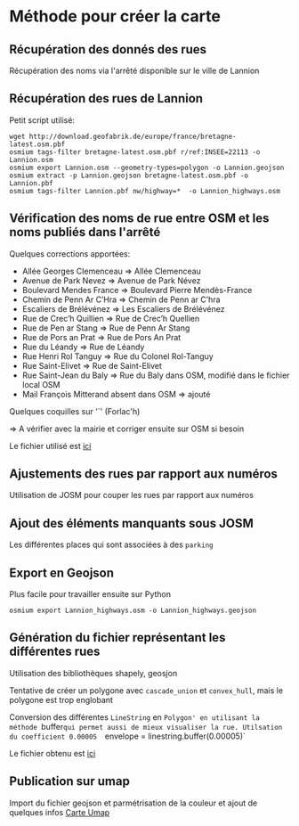 # Méthode pour créer la carte

## Récupération des donnés des rues
Récupération des noms via l'arrêté disponible sur le ville de Lannion

## Récupération des rues de Lannion
Petit script utilisé:
```
wget http://download.geofabrik.de/europe/france/bretagne-latest.osm.pbf
osmium tags-filter bretagne-latest.osm.pbf r/ref:INSEE=22113 -o Lannion.osm
osmium export Lannion.osm --geometry-types=polygon -o Lannion.geojson
osmium extract -p Lannion.geojson bretagne-latest.osm.pbf -o Lannion.pbf
osmium tags-filter Lannion.pbf nw/highway=*  -o Lannion_highways.osm
```

## Vérification des noms de rue entre OSM et les noms publiés dans l'arrêté
Quelques corrections apportées:

- Allée Georges Clemenceau => Allée Clemenceau 
- Avenue de Park Nevez => Avenue de Park Névez
- Boulevard Mendes France => Boulevard Pierre Mendès-France
- Chemin de Penn Ar C’Hra => Chemin de Penn ar C’hra
- Escaliers de Brélévénez => Les Escaliers de Brélévénez 
- Rue de Crec’h Quillien => Rue de Crec’h Quellien
- Rue de Pen ar Stang => Rue de Penn Ar Stang
- Rue de Pors an Prat => Rue de Pors An Prat
- Rue du Léandy => Rue de Léandy
- Rue Henri Rol Tanguy => Rue du Colonel Rol-Tanguy
- Rue Saint-Elivet => Rue de Saint-Elivet
- Rue Saint-Jean du Baly => Rue du Baly dans OSM, modifié dans le fichier local OSM
- Mail François Mitterand absent dans OSM => ajouté

Quelques coquilles sur '`' (Forlac'h)

=> A vérifier avec la mairie et corriger ensuite sur OSM si besoin

Le fichier utilisé est [ici](zones_masque_lannion.txt)

## Ajustements des rues par rapport aux numéros
Utilisation de JOSM pour couper les rues par rapport aux numéros

## Ajout des éléments manquants sous JOSM
Les différentes places qui sont associées à des `parking`

## Export en Geojson
Plus facile pour travailler ensuite sur Python
```
osmium export Lannion_highways.osm -o Lannion_highways.geojson
```

## Génération du fichier représentant les différentes rues
Utilisation des bibliothèques shapely, geosjon

Tentative de créer un polygone avec `cascade_union` et `convex_hull`, mais le polygone est trop englobant

Conversion des différentes `LineString` en `Polygon' en utilisant la méthode `buffer`qui permet aussi
de mieux visualiser la rue. Utilsation du coefficient 0.00005 
`envelope = linestring.buffer(0.00005)`

Le fichier obtenu est [ici](zones_masque_lannion.geojson)

## Publication sur umap
Import du fichier geojson et parmétrisation de la couleur et ajout de quelques infos
[Carte Umap](http://umap.openstreetmap.fr/fr/map/zone-de-port-du-masque-a-lannion_522120#16/48.7309/-3.4591)






